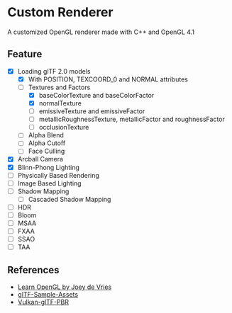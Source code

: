 # Custom Renderer

A customized OpenGL renderer made with C++ and OpenGL 4.1

## Feature

- [x] Loading glTF 2.0 models
  - [x] With POSITION, TEXCOORD_0 and NORMAL attributes
  - [ ] Textures and Factors
    - [x] baseColorTexture and baseColorFactor
    - [x] normalTexture
    - [ ] emissiveTexture and emissiveFactor
    - [ ] metallicRoughnessTexture, metallicFactor and roughnessFactor
    - [ ] occlusionTexture
  - [ ] Alpha Blend
  - [ ] Alpha Cutoff
  - [ ] Face Culling
- [x] Arcball Camera
- [x] Blinn-Phong Lighting
- [ ] Physically Based Rendering
- [ ] Image Based Lighting
- [ ] Shadow Mapping
  - [ ] Cascaded Shadow Mapping
- [ ] HDR
- [ ] Bloom
- [ ] MSAA
- [ ] FXAA
- [ ] SSAO
- [ ] TAA

## References

- [Learn OpenGL by Joey de Vries](https://learnopengl.com/Introduction)
- [glTF-Sample-Assets](https://github.com/KhronosGroup/glTF-Sample-Assets)
- [Vulkan-glTF-PBR](https://github.com/SaschaWillems/Vulkan-glTF-PBR)

